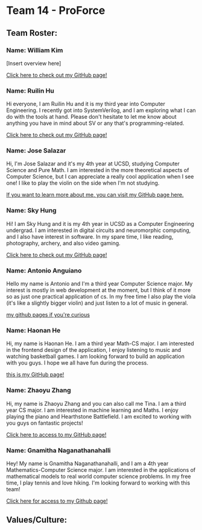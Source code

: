 # Team 14 - ProForce

## Team Roster:

### Name: William Kim

[Insert overview here]

[Click here to check out my GitHub page!](https://will-loves-coding82.github.io/William-User-Page/)

### Name: Ruilin Hu

Hi everyone, I am Ruilin Hu and it is my third year into Computer Engineering. I recently got into SystemVerilog, and I am exploring what I can do with the tools at hand. Please don't hesitate to let me know about anything you have in mind about SV or any that's programming-related.

[Click here to check out my GitHub page!](https://hurl365.github.io/CSE110-Lab-Week-0-1/)

### Name: Jose Salazar

Hi, I'm Jose Salazar and it's my 4th year at UCSD, studying Computer Science and Pure Math. I am interested in the more theoretical aspects of Computer Science, but I can appreciate a really cool application when I see one! I like to play the violin on the side when I'm not studying.

[If you want to learn more about me, you can visit my GitHub page here.](https://jsalazar026.github.io/CSE-110-Lab-0-1/)

### Name: Sky Hung
Hi! I am Sky Hung and it is my 4th year in UCSD as a Computer Engineering undergrad. I am interested in digital circuits and neuromorphic computing, and I also have interest in software. In my spare time, I like reading, photography, archery, and also video gaming.

[Click here to check out my GitHub page!](https://hht1228.github.io/cse110/)

### Name: Antonio Anguiano
Hello my name is Antonio and I'm a third year Computer Science major. My interest is mostly in web development at the moment, but I think of it more so as just one practical application of cs. In my free time I also play the viola (it's like a slightly bigger violin) and just  listen to a lot of music in general.

[my github pages if you're curious](https://antonio-anguiano.github.io/GitHub-Pages/)

### Name: Haonan He
Hi, my name is Haonan He. I am a third year Math-CS major. I am interested in the frontend design of the application, I enjoy listening to music and watching basketball games.  I am looking forward to build an application with you guys. I hope we all have fun during the process. 

[this is my GitHub page!](https://github.com/h4henry)

### Name: Zhaoyu Zhang
Hi, my name is Zhaoyu Zhang and you can also call me Tina. I am a third year CS major. I am interested in machine learning and Maths. I enjoy playing the piano and Hearthstone Battlefield. I am excited to working with you guys on fantastic projects!

[Click here to access to my GitHub page!](https://github.com/ZhaoyuTina)

### Name: Gnamitha Naganathanahalli
Hey! My name is Gnamitha Naganathanahalli, and I am a 4th year Mathematics-Computer Science major. I am interested in the applications of mathematical models to real world computer science problems. In my free time, I play tennis and love hiking. I'm looking forward to working with this team!

[Click here for access to my Github page!](https://gnaganathanahalli-ucsd.github.io/Lab1_CSE110/index)
## Values/Culture:
